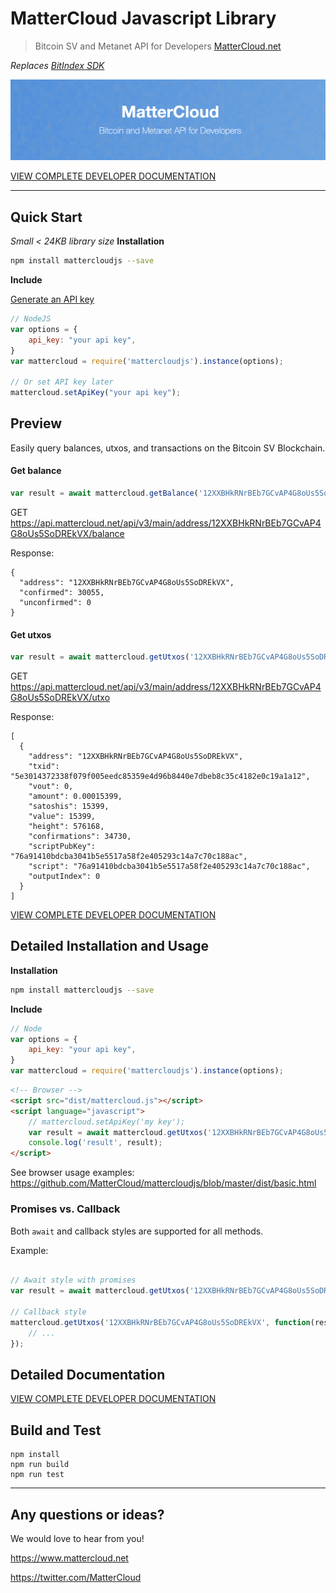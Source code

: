 # MatterCloud Javascript Library
> Bitcoin SV and Metanet API for Developers
> [MatterCloud.net](https://www.MatterCloud.net)

*Replaces [BitIndex SDK](https://github.com/bitindex/bitindex-sdk)*

![header](header.png)

[VIEW COMPLETE DEVELOPER DOCUMENTATION](https://developers.mattercloud.net)

---

## Quick Start

_Small < 24KB library size_
**Installation**
```sh
npm install mattercloudjs --save
```

**Include**

[Generate an API key](https://www.mattercloud.net/#get-api-key)

```javascript
// NodeJS
var options = {
    api_key: "your api key",
}
var mattercloud = require('mattercloudjs').instance(options);

// Or set API key later
mattercloud.setApiKey("your api key");
```

##  Preview

Easily query balances, utxos, and transactions on the Bitcoin SV Blockchain.

#### Get balance

```javascript
var result = await mattercloud.getBalance('12XXBHkRNrBEb7GCvAP4G8oUs5SoDREkVX');
```

GET https://api.mattercloud.net/api/v3/main/address/12XXBHkRNrBEb7GCvAP4G8oUs5SoDREkVX/balance

Response:
```
{
  "address": "12XXBHkRNrBEb7GCvAP4G8oUs5SoDREkVX",
  "confirmed": 30055,
  "unconfirmed": 0
}
```
#### Get utxos

```javascript
var result = await mattercloud.getUtxos('12XXBHkRNrBEb7GCvAP4G8oUs5SoDREkVX');
```

GET https://api.mattercloud.net/api/v3/main/address/12XXBHkRNrBEb7GCvAP4G8oUs5SoDREkVX/utxo

Response:
```
[
  {
    "address": "12XXBHkRNrBEb7GCvAP4G8oUs5SoDREkVX",
    "txid": "5e3014372338f079f005eedc85359e4d96b8440e7dbeb8c35c4182e0c19a1a12",
    "vout": 0,
    "amount": 0.00015399,
    "satoshis": 15399,
    "value": 15399,
    "height": 576168,
    "confirmations": 34730,
    "scriptPubKey": "76a91410bdcba3041b5e5517a58f2e405293c14a7c70c188ac",
    "script": "76a91410bdcba3041b5e5517a58f2e405293c14a7c70c188ac",
    "outputIndex": 0
  }
]
```

[VIEW COMPLETE DEVELOPER DOCUMENTATION](https://developers.mattercloud.net)

## Detailed Installation and Usage

**Installation**
```sh
npm install mattercloudjs --save
```

**Include**
```javascript
// Node
var options = {
    api_key: "your api key",
}
var mattercloud = require('mattercloudjs').instance(options);

```

```html
<!-- Browser -->
<script src="dist/mattercloud.js"></script>
<script language="javascript">
    // mattercloud.setApiKey('my key');
    var result = await mattercloud.getUtxos('12XXBHkRNrBEb7GCvAP4G8oUs5SoDREkVX');
    console.log('result', result);
</script>
```
See browser usage examples: https://github.com/MatterCloud/mattercloudjs/blob/master/dist/basic.html

### Promises vs. Callback

Both `await` and callback styles are supported for all methods.

Example:

```javascript

// Await style with promises
var result = await mattercloud.getUtxos('12XXBHkRNrBEb7GCvAP4G8oUs5SoDREkVX');

// Callback style
mattercloud.getUtxos('12XXBHkRNrBEb7GCvAP4G8oUs5SoDREkVX', function(result) {
    // ...
});

```

## Detailed Documentation

[VIEW COMPLETE DEVELOPER DOCUMENTATION](https://developers.mattercloud.net)


## Build and Test

```
npm install
npm run build
npm run test
```

-----------


 ## Any questions or ideas?

 We would love to hear from you!

 https://www.mattercloud.net

 https://twitter.com/MatterCloud


